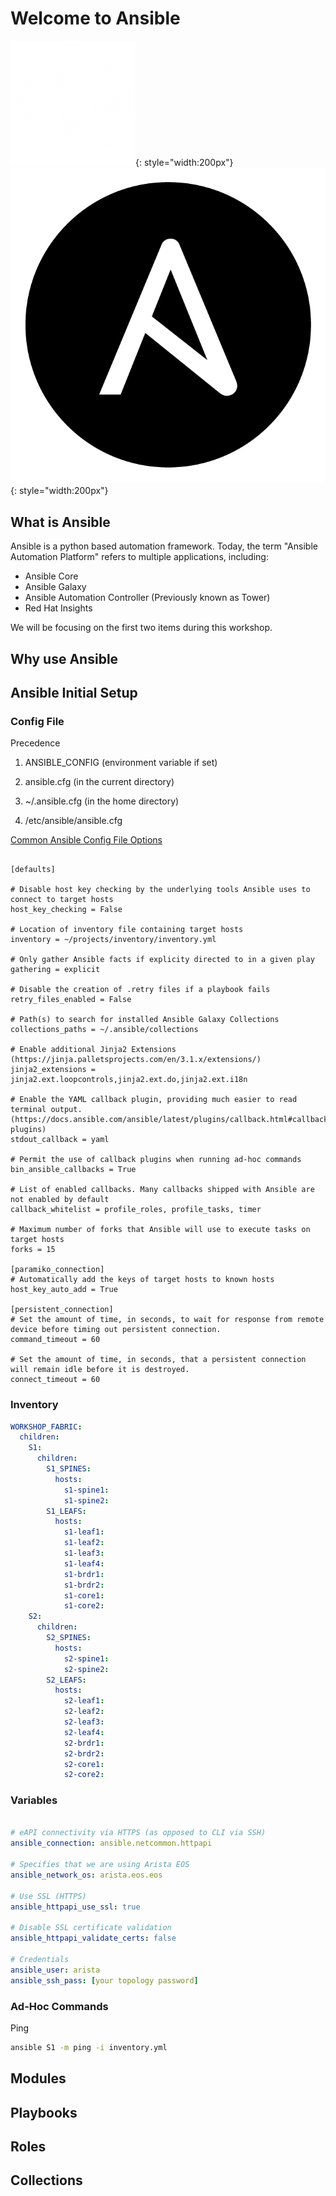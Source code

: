 # Welcome to Ansible

![Ansible Logo Dark](assets/images/ansible_logo_dark.png#only-dark){: style="width:200px"}
![Ansible Logo Light](assets/images/ansible_logo_light.png#only-light){: style="width:200px"}

## What is Ansible

Ansible is a python based automation framework. Today, the term "Ansible Automation Platform" refers to multiple applications, including:

- Ansible Core
- Ansible Galaxy
- Ansible Automation Controller (Previously known as Tower)
- Red Hat Insights

We will be focusing on the first two items during this workshop.

## Why use Ansible

## Ansible Initial Setup

### Config File

Precedence

1. ANSIBLE_CONFIG (environment variable if set)

2. ansible.cfg (in the current directory)

3. ~/.ansible.cfg (in the home directory)

4. /etc/ansible/ansible.cfg

[Common Ansible Config File Options](https://docs.ansible.com/ansible/latest/reference_appendices/config.html#common-options "Ansible Documentation")

```apacheconf title="Example Ansible Configuration File (~/projects/ansible.cfg)"

[defaults]

# Disable host key checking by the underlying tools Ansible uses to connect to target hosts
host_key_checking = False

# Location of inventory file containing target hosts
inventory = ~/projects/inventory/inventory.yml

# Only gather Ansible facts if explicity directed to in a given play
gathering = explicit

# Disable the creation of .retry files if a playbook fails
retry_files_enabled = False

# Path(s) to search for installed Ansible Galaxy Collections
collections_paths = ~/.ansible/collections

# Enable additional Jinja2 Extensions (https://jinja.palletsprojects.com/en/3.1.x/extensions/)
jinja2_extensions =  jinja2.ext.loopcontrols,jinja2.ext.do,jinja2.ext.i18n

# Enable the YAML callback plugin, providing much easier to read terminal output. (https://docs.ansible.com/ansible/latest/plugins/callback.html#callback-plugins)
stdout_callback = yaml

# Permit the use of callback plugins when running ad-hoc commands
bin_ansible_callbacks = True

# List of enabled callbacks. Many callbacks shipped with Ansible are not enabled by default
callback_whitelist = profile_roles, profile_tasks, timer

# Maximum number of forks that Ansible will use to execute tasks on target hosts
forks = 15

[paramiko_connection]
# Automatically add the keys of target hosts to known hosts
host_key_auto_add = True

[persistent_connection]
# Set the amount of time, in seconds, to wait for response from remote device before timing out persistent connection.
command_timeout = 60

# Set the amount of time, in seconds, that a persistent connection will remain idle before it is destroyed.
connect_timeout = 60

```

### Inventory

```yaml title="Example Inventory File in YAML Format (~/projects/inventory/inventory.yml)"
WORKSHOP_FABRIC:
  children:
    S1:
      children:
        S1_SPINES:
          hosts:
            s1-spine1:
            s1-spine2:
        S1_LEAFS:
          hosts:
            s1-leaf1:
            s1-leaf2:
            s1-leaf3:
            s1-leaf4:
            s1-brdr1:
            s1-brdr2:
            s1-core1:
            s1-core2:
    S2:
      children:
        S2_SPINES:
          hosts:
            s2-spine1:
            s2-spine2:
        S2_LEAFS:
          hosts:
            s2-leaf1:
            s2-leaf2:
            s2-leaf3:
            s2-leaf4:
            s2-brdr1:
            s2-brdr2:
            s2-core1:
            s2-core2:
```

### Variables

```yaml title="Example group_vars File (~/projects/inventory/group_vars/WORKSHOP_FABRIC.yml)"

# eAPI connectivity via HTTPS (as opposed to CLI via SSH)
ansible_connection: ansible.netcommon.httpapi

# Specifies that we are using Arista EOS
ansible_network_os: arista.eos.eos

# Use SSL (HTTPS)
ansible_httpapi_use_ssl: true

# Disable SSL certificate validation
ansible_httpapi_validate_certs: false

# Credentials
ansible_user: arista
ansible_ssh_pass: [your topology password]

```

### Ad-Hoc Commands

Ping

```bash
ansible S1 -m ping -i inventory.yml
```

## Modules

## Playbooks

## Roles

## Collections
